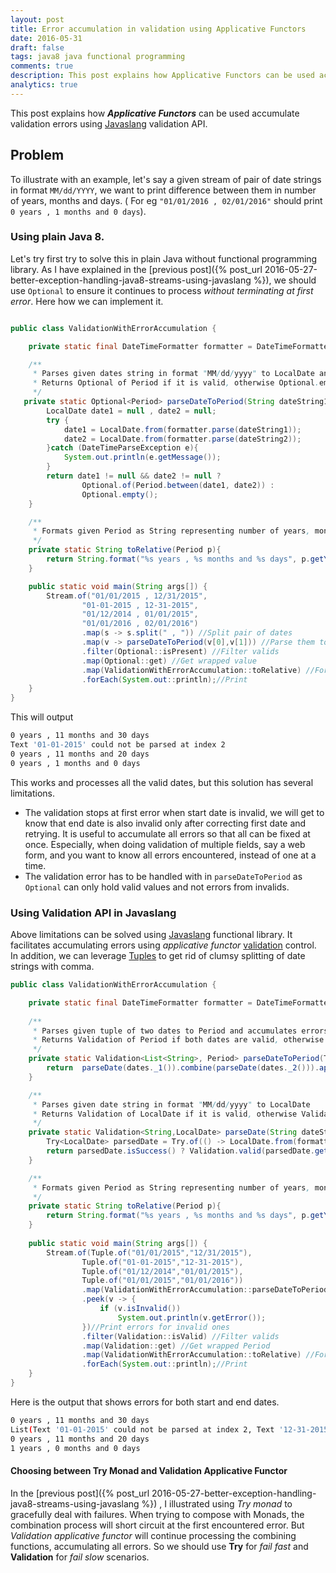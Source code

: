 ```yaml
---
layout: post
title: Error accumulation in validation using Applicative Functors
date: 2016-05-31
draft: false
tags: java8 java functional programming
comments: true
description: This post explains how Applicative Functors can be used accumulate validation errors using Javaslang's Validation API.
analytics: true
---
```


This post explains how ***Applicative Functors*** can be used accumulate validation errors using [Javaslang](http://www.javaslang.io/) validation API.

## Problem

To illustrate with an example, let's say a given stream of pair of date strings in format `MM/dd/YYYY`, we want to print difference between them in number of years, months and days. ( For eg `"01/01/2016 , 02/01/2016"` should print `0 years , 1 months and 0 days`). 

### Using plain Java 8.

Let's try first try to solve this in plain Java without functional programming library. As I have explained in the [previous post]({% post_url 2016-05-27-better-exception-handling-java8-streams-using-javaslang %}), we should use `Optional` to ensure it continues to process *without terminating at first error*. Here how we can implement it.

```java

public class ValidationWithErrorAccumulation {

    private static final DateTimeFormatter formatter = DateTimeFormatter.ofPattern("MM/dd/yyyy");

    /**
     * Parses given dates string in format "MM/dd/yyyy" to LocalDate and converts it to Period
     * Returns Optional of Period if it is valid, otherwise Optional.empty
     */
   private static Optional<Period> parseDateToPeriod(String dateString1, String dateString2){
        LocalDate date1 = null , date2 = null;
        try {
            date1 = LocalDate.from(formatter.parse(dateString1));
            date2 = LocalDate.from(formatter.parse(dateString2));
        }catch (DateTimeParseException e){
            System.out.println(e.getMessage());
        }
        return date1 != null && date2 != null ?
                Optional.of(Period.between(date1, date2)) :
                Optional.empty();
    }

    /**
     * Formats given Period as String representing number of years, months and days.
     */
    private static String toRelative(Period p){
        return String.format("%s years , %s months and %s days", p.getYears(), p.getMonths(), p.getDays());
    }

    public static void main(String args[]) {
        Stream.of("01/01/2015 , 12/31/2015",
                "01-01-2015 , 12-31-2015",
                "01/12/2014 , 01/01/2015",
                "01/01/2016 , 02/01/2016")
                .map(s -> s.split(" , ")) //Split pair of dates
                .map(v -> parseDateToPeriod(v[0],v[1])) //Parse them to Period
                .filter(Optional::isPresent) //Filter valids
                .map(Optional::get) //Get wrapped value
                .map(ValidationWithErrorAccumulation::toRelative) //Format to Relative String containing # of years, months, days
                .forEach(System.out::println);//Print
    }
}

```

This will output

```sh
0 years , 11 months and 30 days
Text '01-01-2015' could not be parsed at index 2
0 years , 11 months and 20 days
0 years , 1 months and 0 days
```

This works and processes all the valid dates, but this solution has several limitations.
<br>

+ The validation stops at first error when start date is invalid, we will get to know that end date is also invalid only after correcting first date and retrying. It is useful to accumulate all errors so that all can be fixed at once.
Especially, when doing validation of multiple fields, say a web form, and you want to know all errors encountered, instead of one at a time.
+ The validation error has to be handled with in `parseDateToPeriod` as `Optional` can only hold valid values and not errors from invalids.


### Using Validation API in Javaslang

Above limitations can be solved using [Javaslang](http://www.javaslang.io/) functional library. It facilitates accumulating errors using *applicative functor* [validation](http://www.javaslang.io/javaslang-docs/#_validation) control. In addition, we can leverage [Tuples](http://www.javaslang.io/javaslang-docs/#_tuples) to get rid of clumsy splitting of date strings with comma.  

```java
public class ValidationWithErrorAccumulation {

    private static final DateTimeFormatter formatter = DateTimeFormatter.ofPattern("MM/dd/yyyy");
    
    /**
     * Parses given tuple of two dates to Period and accumulates errors. 
     * Returns Validation of Period if both dates are valid, otherwise Validation of list of error messages.
     */
    private static Validation<List<String>, Period> parseDateToPeriod(Tuple2<String,String> dates){
        return  parseDate(dates._1()).combine(parseDate(dates._2())).ap( (date1, date2) -> Period.between(date1,date2));
    }

    /**
     * Parses given date string in format "MM/dd/yyyy" to LocalDate
     * Returns Validation of LocalDate if it is valid, otherwise Validation of String containing error message.
     */
    private static Validation<String,LocalDate> parseDate(String dateString){
        Try<LocalDate> parsedDate = Try.of(() -> LocalDate.from(formatter.parse(dateString)));
        return parsedDate.isSuccess() ? Validation.valid(parsedDate.get()) : Validation.invalid(parsedDate.getCause().getMessage());
    }

    /**
     * Formats given Period as String representing number of years, months and days.
     */
    private static String toRelative(Period p){
        return String.format("%s years , %s months and %s days", p.getYears(), p.getMonths(), p.getDays());
    }
    
    public static void main(String args[]) {
        Stream.of(Tuple.of("01/01/2015","12/31/2015"),
                Tuple.of("01-01-2015","12-31-2015"),
                Tuple.of("01/12/2014","01/01/2015"),
                Tuple.of("01/01/2015","01/01/2016"))
                .map(ValidationWithErrorAccumulation::parseDateToPeriod) //Parse dates to Period
                .peek(v -> {
                    if (v.isInvalid())
                        System.out.println(v.getError());
                })//Print errors for invalid ones
                .filter(Validation::isValid) //Filter valids
                .map(Validation::get) //Get wrapped Period
                .map(ValidationWithErrorAccumulation::toRelative) //Format to Relative String containing # of years, months, days
                .forEach(System.out::println);//Print
    }
}
```

Here is the output that shows errors for both start and end dates.

```sh
0 years , 11 months and 30 days
List(Text '01-01-2015' could not be parsed at index 2, Text '12-31-2015' could not be parsed at index 2)
0 years , 11 months and 20 days
1 years , 0 months and 0 days
```

#### Choosing between Try Monad and Validation Applicative Functor

In the [previous post]({% post_url 2016-05-27-better-exception-handling-java8-streams-using-javaslang %}) , I illustrated using *Try monad* to gracefully deal with failures. When trying to compose with Monads, the combination process will short circuit at the first encountered error. But *Validation applicative functor* will continue processing the combining functions, accumulating all errors. So we should use **Try** for *fail fast* and **Validation** for *fail slow* scenarios.

